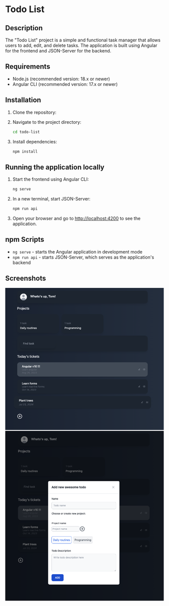 # Todo List

## Description

The "Todo List" project is a simple and functional task manager that allows users to add, edit, and delete tasks. The application is built using Angular for the frontend and JSON-Server for the backend.

## Requirements

- Node.js (recommended version: 18.x or newer)
- Angular CLI (recommended version: 17.x or newer)

## Installation

1. Clone the repository:

2. Navigate to the project directory:

   ```bash
   cd todo-list
   ```

3. Install dependencies:

   ```bash
   npm install
   ```

## Running the application locally

1. Start the frontend using Angular CLI:

   ```bash
   ng serve
   ```

2. In a new terminal, start JSON-Server:

   ```bash
   npm run api
   ```

3. Open your browser and go to [http://localhost:4200](http://localhost:4200) to see the application.

## npm Scripts

- `ng serve` - starts the Angular application in development mode
- `npm run api` - starts JSON-Server, which serves as the application's backend

## Screenshots

![Screenshot1](src/assets/screenshots/general.png)
![Screenshot2](src/assets/screenshots/edit.png)
